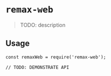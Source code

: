 # `remax-web`

> TODO: description

## Usage

```
const remaxWeb = require('remax-web');

// TODO: DEMONSTRATE API
```
